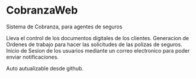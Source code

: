 # CobranzaWeb
Sistema de Cobranza, para agentes de seguros

Lleva el control de los documentos digitales de los clientes.
Generacion de Ordenes de trabajo para hacer las solicitudes de las polizas de seguros.
Inicio de Sesion de los usuarios mediante un correo electronico para poder enviar notificaciones.

Auto autualizable desde github.
